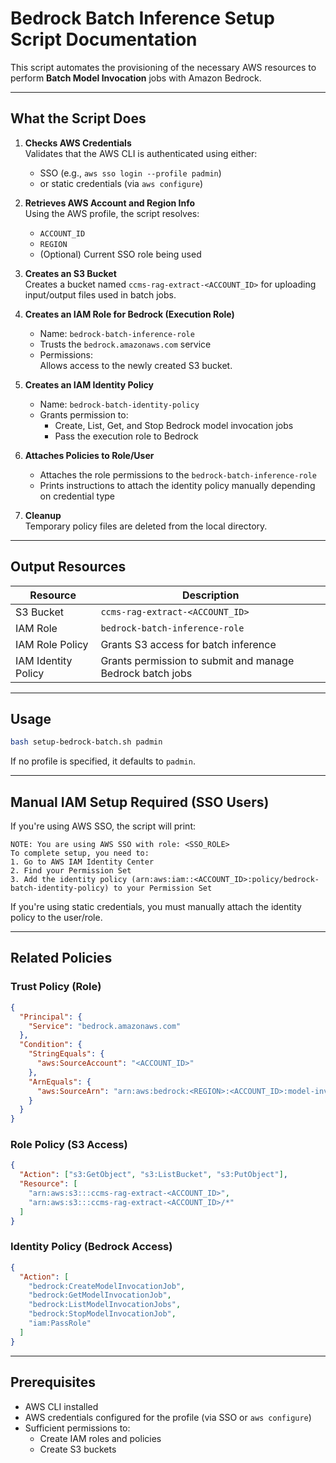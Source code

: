 
# Bedrock Batch Inference Setup Script Documentation

This script automates the provisioning of the necessary AWS resources to perform **Batch Model Invocation** jobs with Amazon Bedrock.

---

## What the Script Does

1. **Checks AWS Credentials**  
   Validates that the AWS CLI is authenticated using either:
   - SSO (e.g., `aws sso login --profile padmin`)
   - or static credentials (via `aws configure`)

2. **Retrieves AWS Account and Region Info**  
   Using the AWS profile, the script resolves:
   - `ACCOUNT_ID`
   - `REGION`
   - (Optional) Current SSO role being used

3. **Creates an S3 Bucket**  
   Creates a bucket named `ccms-rag-extract-<ACCOUNT_ID>` for uploading input/output files used in batch jobs.

4. **Creates an IAM Role for Bedrock (Execution Role)**  
   - Name: `bedrock-batch-inference-role`
   - Trusts the `bedrock.amazonaws.com` service
   - Permissions:  
     Allows access to the newly created S3 bucket.

5. **Creates an IAM Identity Policy**  
   - Name: `bedrock-batch-identity-policy`
   - Grants permission to:
     - Create, List, Get, and Stop Bedrock model invocation jobs
     - Pass the execution role to Bedrock

6. **Attaches Policies to Role/User**  
   - Attaches the role permissions to the `bedrock-batch-inference-role`
   - Prints instructions to attach the identity policy manually depending on credential type

7. **Cleanup**  
   Temporary policy files are deleted from the local directory.

---

## Output Resources

| Resource | Description |
|---------|-------------|
| S3 Bucket | `ccms-rag-extract-<ACCOUNT_ID>` |
| IAM Role | `bedrock-batch-inference-role` |
| IAM Role Policy | Grants S3 access for batch inference |
| IAM Identity Policy | Grants permission to submit and manage Bedrock batch jobs |

---

## Usage

```bash
bash setup-bedrock-batch.sh padmin
```

If no profile is specified, it defaults to `padmin`.

---

## Manual IAM Setup Required (SSO Users)

If you're using AWS SSO, the script will print:
```
NOTE: You are using AWS SSO with role: <SSO_ROLE>
To complete setup, you need to:
1. Go to AWS IAM Identity Center
2. Find your Permission Set
3. Add the identity policy (arn:aws:iam::<ACCOUNT_ID>:policy/bedrock-batch-identity-policy) to your Permission Set
```

If you're using static credentials, you must manually attach the identity policy to the user/role.

---

## Related Policies

### Trust Policy (Role)
```json
{
  "Principal": {
    "Service": "bedrock.amazonaws.com"
  },
  "Condition": {
    "StringEquals": {
      "aws:SourceAccount": "<ACCOUNT_ID>"
    },
    "ArnEquals": {
      "aws:SourceArn": "arn:aws:bedrock:<REGION>:<ACCOUNT_ID>:model-invocation-job/*"
    }
  }
}
```

### Role Policy (S3 Access)
```json
{
  "Action": ["s3:GetObject", "s3:ListBucket", "s3:PutObject"],
  "Resource": [
    "arn:aws:s3:::ccms-rag-extract-<ACCOUNT_ID>",
    "arn:aws:s3:::ccms-rag-extract-<ACCOUNT_ID>/*"
  ]
}
```

### Identity Policy (Bedrock Access)
```json
{
  "Action": [
    "bedrock:CreateModelInvocationJob",
    "bedrock:GetModelInvocationJob",
    "bedrock:ListModelInvocationJobs",
    "bedrock:StopModelInvocationJob",
    "iam:PassRole"
  ]
}
```

---

## Prerequisites

- AWS CLI installed
- AWS credentials configured for the profile (via SSO or `aws configure`)
- Sufficient permissions to:
  - Create IAM roles and policies
  - Create S3 buckets
